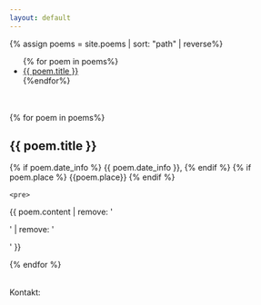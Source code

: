```yaml
---
layout: default
---
```


{% assign poems = site.poems | sort: "path" | reverse%}

<ul class="posts" style="margin-bottom: 3rem;">
  {% for poem in poems%}
  <li>
    <a href="#{{poem.title | slugify}}"> {{ poem.title }} </a>
  </li>
  {%endfor%}
</ul>



<div class="posts">
  {% for poem in poems%}
  <a name="{{poem.title | slugify}}"></a>
  <p class="post">
    <h2 class="post-title"> {{ poem.title }} </h2>
    <div class="post-date" style="margin-bottom: 1rem;">
    {% if poem.date_info %} {{ poem.date_info }}, {% endif %}
    {% if poem.place %} {{poem.place}} {% endif %}
    </div>

    <pre>
{{ poem.content | remove: '<p>' | remove: '</p>' }}
    </pre>
    </p>
  {% endfor %}
</div>

<footer style="margin-top:2rem;">
  Kontakt: <script language="JavaScript">
  var username = "tomas.kozelek";
  var hostname = "gmail.com";
  var full_email = username + "@" + hostname ;
  document.write(full_email);
  </script>
</footer>
